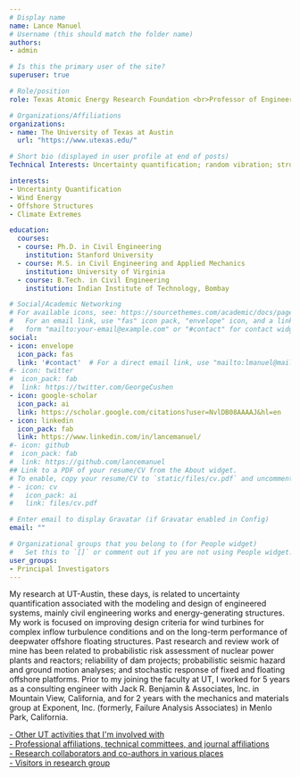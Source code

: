 ```yaml
---
# Display name
name: Lance Manuel
# Username (this should match the folder name)
authors:
- admin

# Is this the primary user of the site?
superuser: true

# Role/position
role: Texas Atomic Energy Research Foundation <br>Professor of Engineering

# Organizations/Affiliations
organizations:
- name: The University of Texas at Austin
  url: "https://www.utexas.edu/"

# Short bio (displayed in user profile at end of posts)
Technical Interests: Uncertainty quantification; random vibration; structural dynamics; structural reliability; atmospheric inflow turbulence simulation for wind turbine loads analysis; deepwater floating offshore platforms; probabilistic seismic hazard analysis

interests:
- Uncertainty Quantification
- Wind Energy
- Offshore Structures
- Climate Extremes

education:
  courses:
  - course: Ph.D. in Civil Engineering
    institution: Stanford University
  - course: M.S. in Civil Engineering and Applied Mechanics
    institution: University of Virginia
  - course: B.Tech. in Civil Engineering
    institution: Indian Institute of Technology, Bombay

# Social/Academic Networking
# For available icons, see: https://sourcethemes.com/academic/docs/page-builder/#icons
#   For an email link, use "fas" icon pack, "envelope" icon, and a link in the
#   form "mailto:your-email@example.com" or "#contact" for contact widget.
social:
- icon: envelope
  icon_pack: fas
  link: '#contact'  # For a direct email link, use "mailto:lmanuel@mail.utexas.edu".
#- icon: twitter
#  icon_pack: fab
#  link: https://twitter.com/GeorgeCushen
- icon: google-scholar
  icon_pack: ai
  link: https://scholar.google.com/citations?user=NvlDB08AAAAJ&hl=en
- icon: linkedin
  icon_pack: fab
  link: https://www.linkedin.com/in/lancemanuel/
#- icon: github
#  icon_pack: fab
#  link: https://github.com/lancemanuel
## Link to a PDF of your resume/CV from the About widget.
# To enable, copy your resume/CV to `static/files/cv.pdf` and uncomment the lines below.
# - icon: cv
#   icon_pack: ai
#   link: files/cv.pdf

# Enter email to display Gravatar (if Gravatar enabled in Config)
email: ""

# Organizational groups that you belong to (for People widget)
#   Set this to `[]` or comment out if you are not using People widget.
user_groups:
- Principal Investigators
---
```


My research at UT-Austin, these days, is related to uncertainty quantification associated with the modeling and design of engineered systems, mainly civil engineering works and energy-generating structures. My work is focused on improving design criteria for wind turbines for complex inflow turbulence conditions and on the long-term performance of deepwater offshore floating structures. Past research and review work of mine has been related to probabilistic risk assessment of nuclear power plants and reactors; reliability of dam projects; probabilistic seismic hazard and ground motion analyses; and stochastic response of fixed and floating offshore platforms. Prior to my joining the faculty at UT, I worked for 5 years as a consulting engineer with Jack R. Benjamin & Associates, Inc. in Mountain View, California, and for 2 years with the mechanics and materials group at Exponent, Inc. (formerly, Failure Analysis Associates) in Menlo Park, California.

[- Other UT activities that I'm involved with](https://lancemanuel.netlify.com/post/affiliation/)  
[- Professional affiliations, technical committees, and journal affiliations](https://lancemanuel.netlify.com/post/affiliation2/)  
[- Research collaborators and co-authors in various places](https://lancemanuel.netlify.com/post/collaborators/)  
[- Visitors in research group](https://lancemanuel.netlify.com/post/visitors/)
